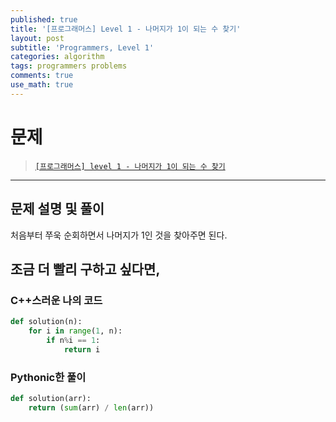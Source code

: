 ```yaml
---
published: true
title: '[프로그래머스] Level 1 - 나머지가 1이 되는 수 찾기'
layout: post
subtitle: 'Programmers, Level 1'
categories: algorithm
tags: programmers problems
comments: true
use_math: true
---
```


# **문제**

> [`[프로그래머스] level 1 - 나머지가 1이 되는 수 찾기`](https://school.programmers.co.kr/learn/courses/30/lessons/87389)

---
## **문제 설명 및 풀이**

처음부터 쭈욱 순회하면서 나머지가 1인 것을 찾아주면 된다.

조금 더 빨리 구하고 싶다면, 
---
### C++스러운 나의 코드
```python
def solution(n):
    for i in range(1, n):
        if n%i == 1:
            return i
```

### Pythonic한 풀이
```python
def solution(arr):
    return (sum(arr) / len(arr))
```
